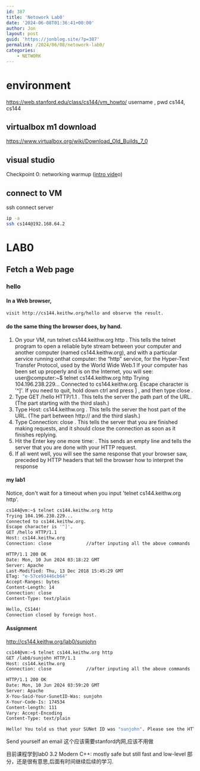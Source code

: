 ```yaml
---
id: 387
title: 'Netowork Lab0'
date: '2024-06-08T01:36:41+00:00'
author: Jon
layout: post
guid: 'https://jonblog.site/?p=387'
permalink: /2024/06/08/netowork-lab0/
categories:
    - NETWORK
---
```




# environment

https://web.stanford.edu/class/cs144/vm_howto/
username , pwd
cs144, cs144

## virtualbox m1 download

https://www.virtualbox.org/wiki/Download_Old_Builds_7_0

## visual studio

Checkpoint 0: networking warmup ([intro vide](https://stanford.zoom.us/rec/play/osIlsm92QUIM9xrJ4jpW7gn1BpsiJ2d7yFiE90sozEv-ZYatCinSnn8Huxe3yQQE8-8EvdPa6TlxJ7g5.lPlgTIJvn6FdU3tO?canPlayFromShare=true&from=share_recording_detail&continueMode=true&componentName=rec-play&originRequestUrl=https%3A%2F%2Fstanford.zoom.us%2Frec%2Fshare%2F2C8HSVHZcTLlbvLZSd1qj5u7l5RfS-OBo2liMTjvRTcRL-g87VCdsna1fKixRb0H.AfzvlgwJA0C6eGx1 "intro vide")o)

## connect to VM

ssh connect server

```bash
ip -a
ssh cs144@192.168.64.2
```

# LAB0

## Fetch a Web page

### hello

#### In a Web browser,

    visit http://cs144.keithw.org/hello and observe the result.

#### do the same thing the browser does, by hand.

1. On your VM, run telnet cs144.keithw.org http . This tells the telnet
   program to open a reliable byte stream between your computer and another
   computer (named cs144.keithw.org), and with a particular service running onthat computer: the “http” service, for the Hyper-Text Transfer Protocol, used by
   the World Wide Web.1
   If your computer has been set up properly and is on the Internet, you will see:
   user@computer:~$ telnet cs144.keithw.org http
   Trying 104.196.238.229...
   Connected to cs144.keithw.org.
   Escape character is '^]'.
   If you need to quit, hold down ctrl and press ] , and then type close .
2. Type GET /hello HTTP/1.1 . This tells the server the path part of the URL.
   (The part starting with the third slash.)
3. Type Host: cs144.keithw.org . This tells the server the host part of the
   URL. (The part between http:// and the third slash.)
4. Type Connection: close . This tells the server that you are finished
   making requests, and it should close the connection as soon as it finishes replying.
5. Hit the Enter key one more time: . This sends an empty line and tells the
   server that you are done with your HTTP request.
6. If all went well, you will see the same response that your browser saw, preceded
   by HTTP headers that tell the browser how to interpret the response

#### my lab1

Notice, don't wait for a timeout when you input 'telnet cs144.keithw.org http'.

```bash
cs144@vm:~$ telnet cs144.keithw.org http 
Trying 104.196.238.229...
Connected to cs144.keithw.org.
Escape character is '^]'.
GET /hello HTTP/1.1
Host: cs144.keithw.org
Connection: close             //after inputing all the above commands

HTTP/1.1 200 OK
Date: Mon, 10 Jun 2024 03:18:22 GMT
Server: Apache
Last-Modified: Thu, 13 Dec 2018 15:45:29 GMT
ETag: "e-57ce93446cb64"
Accept-Ranges: bytes
Content-Length: 14
Connection: close
Content-Type: text/plain

Hello, CS144!
Connection closed by foreign host.
```

#### Assignment

http://cs144.keithw.org/lab0/sunjohn

```bash
cs144@vm:~$ telnet cs144.keithw.org http
GET /lab0/sunjohn HTTP/1.1
Host: cs144.keithw.org
Connection: close             //after inputing all the above commands

HTTP/1.1 200 OK
Date: Mon, 10 Jun 2024 03:59:20 GMT
Server: Apache
X-You-Said-Your-SunetID-Was: sunjohn
X-Your-Code-Is: 174534
Content-length: 111
Vary: Accept-Encoding
Content-Type: text/plain

Hello! You told us that your SUNet ID was "sunjohn". Please see the HTTP headers (above) for your secret code.
```

Send yourself an email
这个应该需要stanford内网,应该不用做

目前课程学到lab0
3.2 Modern C++: mostly safe but still fast and low-level
部分，还是很有意思,后面有时间继续后续的学习.